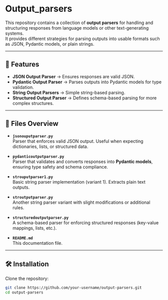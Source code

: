 # Output_parsers

This repository contains a collection of **output parsers** for handling and structuring responses from language models or other text-generating systems.  
It provides different strategies for parsing outputs into usable formats such as JSON, Pydantic models, or plain strings.

---

## 🚀 Features
- **JSON Output Parser** → Ensures responses are valid JSON.
- **Pydantic Output Parser** → Parses outputs into Pydantic models for type validation.
- **String Output Parsers** → Simple string-based parsing.
- **Structured Output Parser** → Defines schema-based parsing for more complex structures.

---

## 📂 Files Overview

- **`jsonouputparser.py`**  
  Parser that enforces valid JSON output. Useful when expecting dictionaries, lists, or structured data.

- **`pydanticoutputparser.py`**  
  Parser that validates and converts responses into **Pydantic models**, ensuring type safety and schema compliance.

- **`strouputparser1.py`**  
  Basic string parser implementation (variant 1). Extracts plain text outputs.

- **`stroutputparser.py`**  
  Another string parser variant with slight modifications or additional rules.

- **`structuredoutputparser.py`**  
  A schema-based parser for enforcing structured responses (key-value mappings, lists, etc.).

- **`README.md`**  
  This documentation file.

---

## 🛠️ Installation

Clone the repository:

```bash
git clone https://github.com/your-username/output-parsers.git
cd output-parsers
